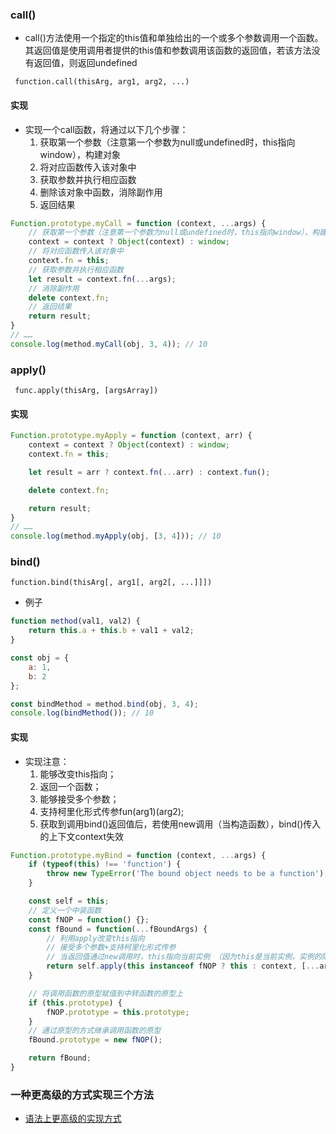 ### call()
- call()方法使用一个指定的this值和单独给出的一个或多个参数调用一个函数。其返回值是使用调用者提供的this值和参数调用该函数的返回值，若该方法没有返回值，则返回undefined

` function.call(thisArg, arg1, arg2, ...)`

#### 实现
- 实现一个call函数，将通过以下几个步骤：
	1. 获取第一个参数（注意第一个参数为null或undefined时，this指向window），构建对象
	2. 将对应函数传入该对象中
	3. 获取参数并执行相应函数
	4. 删除该对象中函数，消除副作用
	5. 返回结果

```js
Function.prototype.myCall = function (context, ...args) {
    // 获取第一个参数（注意第一个参数为null或undefined时，this指向window），构建对象
    context = context ? Object(context) : window;
    // 将对应函数传入该对象中
    context.fn = this;
    // 获取参数并执行相应函数
    let result = context.fn(...args);
    // 消除副作用
    delete context.fn;
    // 返回结果
    return result;
}
// ……
console.log(method.myCall(obj, 3, 4)); // 10
```

### apply()

` func.apply(thisArg, [argsArray])`

#### 实现

```js
Function.prototype.myApply = function (context, arr) {
    context = context ? Object(context) : window;
    context.fn = this;

    let result = arr ? context.fn(...arr) : context.fun();

    delete context.fn;

    return result;
}
// ……
console.log(method.myApply(obj, [3, 4])); // 10
```

### bind()

`function.bind(thisArg[, arg1[, arg2[, ...]]])`

- 例子

```js
function method(val1, val2) {
    return this.a + this.b + val1 + val2;
}

const obj = {
    a: 1,
    b: 2
};

const bindMethod = method.bind(obj, 3, 4);
console.log(bindMethod()); // 10
```

#### 实现

- 实现注意：
	1. 能够改变this指向；
	2. 返回一个函数；
	3. 能够接受多个参数；
	4. 支持柯里化形式传参fun(arg1)(arg2);
	5. 获取到调用bind()返回值后，若使用new调用（当构造函数），bind()传入的上下文context失效

```js
Function.prototype.myBind = function (context, ...args) {
    if (typeof(this) !== 'function') {
        throw new TypeError('The bound object needs to be a function');
    }

    const self = this;
    // 定义一个中装函数
    const fNOP = function() {};
    const fBound = function(...fBoundArgs) {
        // 利用apply改变this指向
        // 接受多个参数+支持柯里化形式传参
        // 当返回值通过new调用时，this指向当前实例 （因为this是当前实例，实例的隐士原型上有fNOP的实例（fnop）；fnop instanceof fNOP为true）
        return self.apply(this instanceof fNOP ? this : context, [...args, ...fBoundArgs]);
    }

    // 将调用函数的原型赋值到中转函数的原型上
    if (this.prototype) {
        fNOP.prototype = this.prototype;
    }
    // 通过原型的方式继承调用函数的原型
    fBound.prototype = new fNOP();

    return fBound;
}
```


### 一种更高级的方式实现三个方法

- [语法上更高级的实现方式](https://github.com/ZhaoYLong/frontEndWar/blob/master/faceAnddwhat/2021-06-10-JS%E5%AE%9E%E7%8E%B0Call%2CApply%2CBind.md)
